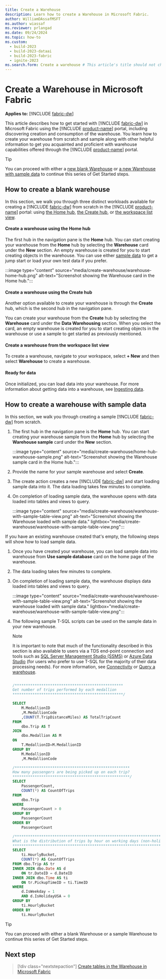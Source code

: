 ```yaml
---
title: Create a Warehouse
description: Learn how to create a Warehouse in Microsoft Fabric.
author: WilliamDAssafMSFT
ms.author: wiassaf
ms.reviewer: prlangad
ms.date: 09/24/2024
ms.topic: how-to
ms.custom:
  - build-2023
  - build-2023-dataai
  - build-2023-fabric
  - ignite-2023
ms.search.form: Create a warehouse # This article's title should not change. If so, contact engineering.
---
```

# Create a Warehouse in Microsoft Fabric

**Applies to:** [!INCLUDE [fabric-dw](includes/applies-to-version/fabric-dw.md)]

This article describes how to get started with [!INCLUDE [fabric-dw](includes/fabric-dw.md)] in Microsoft Fabric using the [!INCLUDE [product-name](../includes/product-name.md)] portal, including discovering creation and consumption of the warehouse. You learn how to create your warehouse from scratch and sample along with other helpful information to get you acquainted and proficient with warehouse capabilities offered through the [!INCLUDE [product-name](../includes/product-name.md)] portal.

> [!TIP]
> You can proceed with either a [new blank Warehouse](#how-to-create-a-blank-warehouse) or [a new Warehouse with sample data](#how-to-create-a-warehouse-with-sample-data) to continue this series of Get Started steps.

<a id="how-to-create-a-warehouse"></a>

## How to create a blank warehouse

In this section, we walk you through three distinct workloads available for creating a [!INCLUDE [fabric-dw](includes/fabric-dw.md)] from scratch in the [!INCLUDE [product-name](../includes/product-name.md)] portal: using [the Home hub](#create-a-warehouse-using-the-home-hub), [the Create hub](#create-a-warehouse-using-the-create-hub), or [the workspace list view](#create-a-warehouse-from-the-workspace-list-view).

#### Create a warehouse using the Home hub

The first hub in the navigation pane is the **Home** hub. You can start creating your warehouse from the **Home** hub by selecting the **Warehouse** card under the **New** section. An empty warehouse is created for you to start creating objects in the warehouse. You can use either [sample data](/azure/open-datasets/dataset-catalog) to get a jump start or load your own test data if you prefer.

:::image type="content" source="media/create-warehouse/warehouse-home-hub.png" alt-text="Screenshot showing the Warehouse card in the Home hub.":::

#### Create a warehouse using the Create hub

Another option available to create your warehouse is through the **Create** hub, which is the second hub in the navigation pane.

You can create your warehouse from the **Create** hub by selecting the **Warehouse** card under the **Data Warehousing** section. When you select the card, an empty warehouse is created for you to start creating objects in the warehouse or use a sample to get started as previously mentioned.

#### Create a warehouse from the workspace list view

To create a warehouse, navigate to your workspace, select **+ New** and then select **Warehouse** to create a warehouse.

#### Ready for data

Once initialized, you can load data into your warehouse. For more information about getting data into a warehouse, see [Ingesting data](ingest-data.md).

<a id="how-to-create-a-warehouse-sample"></a>

## How to create a warehouse with sample data

In this section, we walk you through creating a sample [!INCLUDE [fabric-dw](includes/fabric-dw.md)] from scratch.

1. The first hub in the navigation pane is the **Home** hub. You can start creating your warehouse sample from the **Home** hub by selecting the **Warehouse sample** card under the **New** section.

   :::image type="content" source="media/create-warehouse/home-hub-warehouse-sample.png" alt-text="Screenshot showing the Warehouse sample card in the Home hub.":::

1. Provide the name for your sample warehouse and select **Create**.

1. The create action creates a new [!INCLUDE [fabric-dw](includes/fabric-dw.md)] and start loading sample data into it. The data loading takes few minutes to complete.

1. On completion of loading sample data, the warehouse opens with data loaded into tables and views to query.

   :::image type="content" source="media/create-warehouse/warehouse-with-sample-table-view.png" alt-text="Screenshot showing the Warehouse loaded with sample data." lightbox="media/create-warehouse/warehouse-with-sample-table-view.png":::

If you have an existing warehouse created that's empty, the following steps will show how to load sample data.

1. Once you have created your warehouse, you can load sample data into warehouse from **Use sample database** card on the home page of the warehouse.

1. The data loading takes few minutes to complete.

1. On completion of loading sample data, the warehouse displays data loaded into tables and views to query.

   :::image type="content" source="media/create-warehouse/warehouse-with-sample-table-view.png" alt-text="Screenshot showing the warehouse loaded with sample data." lightbox="media/create-warehouse/warehouse-with-sample-table-view.png":::

1. The following sample T-SQL scripts can be used on the sample data in your new warehouse.

    > [!NOTE]
    > It is important to note that much of the functionality described in this section is also available to users via a TDS end-point connection and tools such as [SQL Server Management Studio (SSMS)](/sql/ssms/download-sql-server-management-studio-ssms) or [Azure Data Studio](/sql/azure-data-studio/download-azure-data-studio) (for users who prefer to use T-SQL for the majority of their data processing needs). For more information, see [Connectivity](connectivity.md) or [Query a warehouse](query-warehouse.md).

    ```sql
    
    /*************************************************
    Get number of trips performed by each medallion
    **************************************************/
    
    SELECT 
        M.MedallionID
        ,M.MedallionCode
        ,COUNT(T.TripDistanceMiles) AS TotalTripCount
    FROM   
        dbo.Trip AS T
    JOIN   
        dbo.Medallion AS M
    ON 
        T.MedallionID=M.MedallionID
    GROUP BY 
        M.MedallionID
        ,M.MedallionCode
    
    /****************************************************
    How many passengers are being picked up on each trip?
    *****************************************************/
    SELECT
        PassengerCount,
        COUNT(*) AS CountOfTrips
    FROM 
        dbo.Trip
    WHERE 
        PassengerCount > 0
    GROUP BY 
        PassengerCount
    ORDER BY 
        PassengerCount
    
    /*********************************************************************************
    What is the distribution of trips by hour on working days (non-holiday weekdays)?
    *********************************************************************************/
    SELECT
        ti.HourlyBucket,
        COUNT(*) AS CountOfTrips
    FROM dbo.Trip AS tr
    INNER JOIN dbo.Date AS d
        ON tr.DateID = d.DateID
    INNER JOIN dbo.Time AS ti
        ON tr.PickupTimeID = ti.TimeID
    WHERE
        d.IsWeekday = 1
        AND d.IsHolidayUSA = 0
    GROUP BY
        ti.HourlyBucket
    ORDER BY
        ti.HourlyBucket
    ```

> [!TIP]
> You can proceed with either a blank Warehouse or a sample Warehouse to continue this series of Get Started steps.

## Next step

> [!div class="nextstepaction"]
> [Create tables in the Warehouse in Microsoft Fabric](create-table.md)
